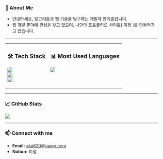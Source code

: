 ### 👋 About Me
- 안녕하세요, 알고리즘과 웹 기술을 탐구하는 개발자 안계홍입니다.
- 웹 개발 분야에 관심을 갖고 있으며, 나만의 포트폴리오 사이트( 미정 )를 만들어가고 있습니다.

---

<table>
  <tr>
    <td valign="top">
      
### 🛠️ Tech Stack
<p>
  <img src="https://img.shields.io/badge/Java-007396?style=flat-square&logo=openjdk&logoColor=white"/>
  <br/>
  <img src="https://img.shields.io/badge/TypeScript-3178C6?style=flat-square&logo=typescript&logoColor=white"/>
  <br/>
  <img src="https://img.shields.io/badge/JavaScript-F7DF1E?style=flat-square&logo=javascript&logoColor=black"/>
</p>

</td>
    <td valign="top">

### 📊 Most Used Languages
<img src="https://github-readme-stats.vercel.app/api/top-langs/?username=akh820&layout=compact&theme=default&hide_border=true" />

</td>
  </tr>
</table>

---

### 📈 GitHub Stats
<img src="https://github-readme-stats.vercel.app/api?username=akh820&show_icons=true&theme=default&hide_border=true" />

---

### 📫 Connect with me
- **Email:** aka820@naver.com
- **Notion:** 미정
